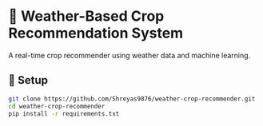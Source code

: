 # 🌾 Weather-Based Crop Recommendation System

A real-time crop recommender using weather data and machine learning.

## 🔧 Setup

```bash
git clone https://github.com/Shreyas9876/weather-crop-recommender.git
cd weather-crop-recommender
pip install -r requirements.txt
